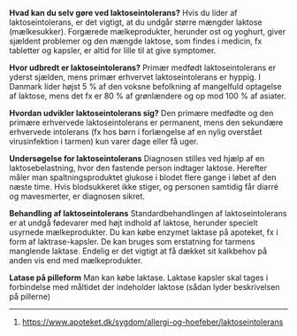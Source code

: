 **Hvad kan du selv gøre ved laktoseintolerans?**
Hvis du lider af laktoseintolerans, er det vigtigt, at du undgår større mængder laktose (mælkesukker).
Forgærede mælkeprodukter, herunder ost og yoghurt, giver sjældent problemer og den mængde laktose, som findes i medicin, fx tabletter og kapsler, er altid for lille til at give symptomer.

**Hvor udbredt er laktoseintolerans?**
Primær medfødt laktoseintolerans er yderst sjælden, mens primær erhvervet laktoseintolerans er hyppig.
I Danmark lider højst 5 % af den voksne befolkning af mangelfuld optagelse af laktose, mens det fx er 80 % af grønlændere og op mod 100 % af asiater.

**Hvordan udvikler laktoseintolerans sig?**
Den primære medfødte og den primære erhvervede laktoseintolerans er permanent, mens den sekundære erhvervede intolerans (fx hos børn i forlængelse af en nylig overstået virusinfektion i tarmen) kun varer dage eller få uger.

**Undersøgelse for laktoseintolerans**
Diagnosen stilles ved hjælp af en laktosebelastning, hvor den fastende person indtager laktose. Herefter måler man spaltningsproduktet glukose i blodet flere gange i løbet af den næste time.
Hvis blodsukkeret ikke stiger, og personen samtidig får diarré og mavesmerter, er diagnosen sikret.

**Behandling af laktoseintolerans**
Standardbehandlingen af laktoseintolerans er at undgå fødevarer med højt indhold af laktose, herunder specielt usyrnede mælkeprodukter.
Du kan købe enzymet laktase på apoteket, fx i form af laktrase-kapsler. De kan bruges som erstatning for tarmens manglende laktase.
Endelig er det vigtigt at få dækket sit kalkbehov på anden vis end med mælkeprodukter.


**Latase på pilleform**
Man kan købe laktase. Laktase kapsler skal tages i forbindelse med måltidet der indeholder laktose (sådan lyder beskrivelsen på pillerne)

-------
1. https://www.apoteket.dk/sygdom/allergi-og-hoefeber/laktoseintolerans
